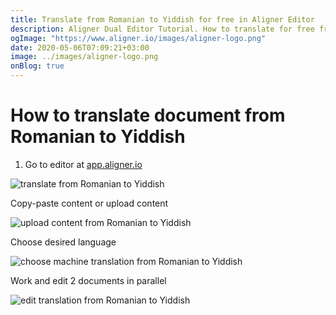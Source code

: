 ```yaml
---
title: Translate from Romanian to Yiddish for free in Aligner Editor
description: Aligner Dual Editor Tutorial. How to translate for free from Romanian to Yiddish. Aligner is multilingual document management platform. 
ogImage: "https://www.aligner.io/images/aligner-logo.png"
date: 2020-05-06T07:09:21+03:00
image: ../images/aligner-logo.png
onBlog: true
---
```


# How to translate document from Romanian to Yiddish

1. Go to editor at [app.aligner.io](https://app.aligner.io "Aligner App web page")

![translate from Romanian to Yiddish](../aligner-blank-editor.png "translate from Romanian to Yiddish")

Copy-paste content or upload content

![upload content from Romanian to Yiddish](../aligner-uploaded-document.png "upload content from Romanian to Yiddish")

Choose desired language

![choose machine translation from Romanian to Yiddish](../aligner-language-dropdown.png "choose machine translation from Romanian to Yiddish")

Work and edit 2 documents in parallel

![edit translation from Romanian to Yiddish](../aligner-double-sitded-editor.png "edit translation from Romanian to Yiddish")

